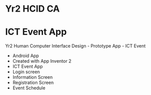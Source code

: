 # Yr2 HCID CA
# ICT Event App

Yr2 Human Computer Interface Design - Prototype App - ICT Event
* Android App
* Created with App Inventor 2
* ICT Event App
* Login screen
* Information Screen
* Registration Screen
* Event Schedule
